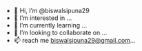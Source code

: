 - 👋 Hi, I’m @biswalsipuna29
- 👀 I’m interested in ...
- 🌱 I’m currently learning ...
- 💞️ I’m looking to collaborate on ...
- 📫 reach me biswalsipuna29@gmail.com...

<!---
biswalsipuna29/biswalsipuna29 is a ✨ special ✨ repository because its `README.md` (this file) appears on your GitHub profile.
You can click the Preview link to take a look at your changes.
--->
